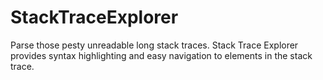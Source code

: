 # StackTraceExplorer
Parse those pesty unreadable long stack traces. Stack Trace Explorer provides syntax highlighting and easy navigation to elements in the stack trace.
